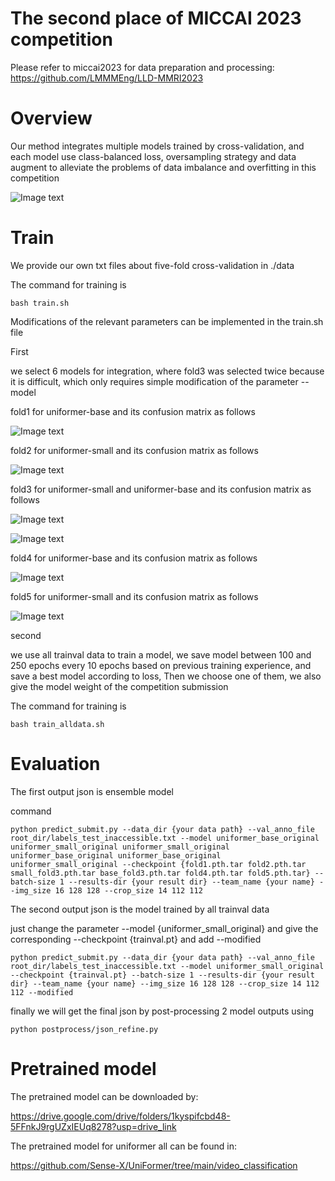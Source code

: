 # The second place of MICCAI 2023 competition

Please refer to miccai2023 for data preparation and processing: https://github.com/LMMMEng/LLD-MMRI2023

# Overview
Our method integrates multiple models trained by cross-validation, and each model use class-balanced loss, oversampling strategy and data augment to alleviate the problems of data imbalance and overfitting in this competition

![Image text](https://github.com/ZHEGG/miccai2023/blob/main/image/pipeline.png)

# Train
We provide our own txt files about five-fold cross-validation in ./data

The command for training is

    bash train.sh

Modifications of the relevant parameters can be implemented in the train.sh file

First

we select 6 models for integration, where fold3 was selected twice because it is difficult, which only requires simple modification of the parameter --model

fold1 for uniformer-base and its confusion matrix as follows

![Image text](https://github.com/ZHEGG/miccai2023/blob/main/image/fold1_confusion_matrix_base.png)

fold2 for uniformer-small and its confusion matrix as follows

![Image text](https://github.com/ZHEGG/miccai2023/blob/main/image/fold2_confusion_matrix_small.png)

fold3 for uniformer-small and uniformer-base and its confusion matrix as follows

![Image text](https://github.com/ZHEGG/miccai2023/blob/main/image/fold3_confusion_matrix_small.png)

![Image text](https://github.com/ZHEGG/miccai2023/blob/main/image/fold3_confusion_matrix_base.png)

fold4 for uniformer-base and its confusion matrix as follows

![Image text](https://github.com/ZHEGG/miccai2023/blob/main/image/fold4_confusion_matrix_base.png)

fold5 for uniformer-small and its confusion matrix as follows

![Image text](https://github.com/ZHEGG/miccai2023/blob/main/image/fold5_confusion_matrix_small.png)

second 

we use all trainval data to train a model, we save model between 100 and 250 epochs every 10 epochs based on previous training experience, and save a best model according to loss, Then we choose one of them, we also give the model weight of the competition submission

The command for training is

    bash train_alldata.sh
# Evaluation
The first output json is ensemble model

command

    python predict_submit.py --data_dir {your data path} --val_anno_file root_dir/labels_test_inaccessible.txt --model uniformer_base_original uniformer_small_original uniformer_small_original uniformer_base_original uniformer_base_original uniformer_small_original --checkpoint {fold1.pth.tar fold2.pth.tar small_fold3.pth.tar base_fold3.pth.tar fold4.pth.tar fold5.pth.tar} --batch-size 1 --results-dir {your result dir} --team_name {your name} --img_size 16 128 128 --crop_size 14 112 112

The second output json is the model trained by all trainval data

just change the parameter --model {uniformer_small_original} and give the corresponding --checkpoint {trainval.pt} and add --modified

    python predict_submit.py --data_dir {your data path} --val_anno_file root_dir/labels_test_inaccessible.txt --model uniformer_small_original --checkpoint {trainval.pt} --batch-size 1 --results-dir {your result dir} --team_name {your name} --img_size 16 128 128 --crop_size 14 112 112 --modified

finally we will get the final json by post-processing 2 model outputs using

    python postprocess/json_refine.py

# Pretrained model
The pretrained model can be downloaded by:

https://drive.google.com/drive/folders/1kyspifcbd48-5FFnkJ9rgUZxIEUq8278?usp=drive_link

The pretrained model for uniformer all can be found in:

https://github.com/Sense-X/UniFormer/tree/main/video_classification